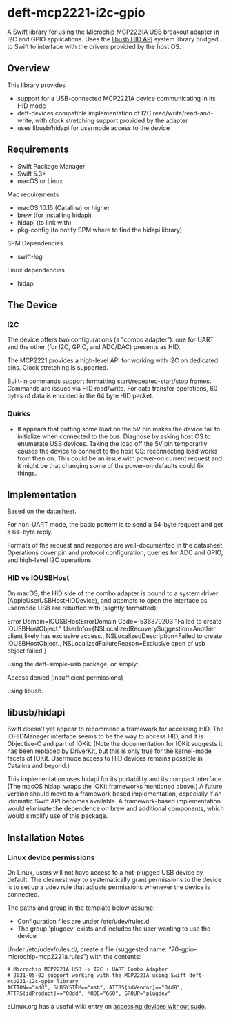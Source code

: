 # deft-mcp2221-i2c-gpio

A Swift library for using the Microchip MCP2221A USB breakout adapter in I2C and GPIO applications. Uses the
[libusb HID API](https://github.com/libusb/hidapi) system library bridged to Swift to interface with the drivers provided by the host OS.

## Overview

This library provides
- support for a USB-connected MCP2221A device communicating in its HID mode
- deft-devices compatible implementation of I2C read/write/read-and-write, with clock stretching support provided by the adapter
- uses libusb/hidapi for usermode access to the device


## Requirements

- Swift Package Manager
- Swift 5.3+
- macOS or Linux

Mac requirements
- macOS 10.15 (Catalina) or higher
- brew (for installing hidapi)
- hidapi (to link with)
- pkg-config (to notify SPM where to find the hidapi library)

SPM Dependencies
- swift-log

Linux dependencies
- hidapi


## The Device

### I2C

The device offers two configurations (a "combo adapter"): one for UART and the other
(for I2C, GPIO, and ADC/DAC) presents as HID.

The MCP2221 provides a high-level API for working with I2C on dedicated pins. Clock stretching is supported.

Built-in commands support formatting start/repeated-start/stop frames. Commands are issued via
HID read/write. For data transfer operations, 60 bytes of data is encoded in the 64 byte HID packet.

### Quirks

- It appears that putting some load on the 5V pin makes the device fail to initialize when connected
to the bus. Diagnose by asking host OS to enumerate USB devices. Taking the load off the 5V pin 
temporarily causes the device to connect to the host OS: reconnecting load works from then on.
This could be an issue with power-on current request and it might be that changing some of the
power-on defaults could fix things.


## Implementation

Based on the [datasheet](https://ww1.microchip.com/downloads/en/DeviceDoc/MCP2221A-Data-Sheet-DS20005565D.pdf).

For non-UART mode, the basic pattern is to send a 64-byte request and get a 64-byte reply.

Formats of the request and response are well-documented in the datasheet. Operations cover
pin and protocol configuration, queries for ADC and GPIO, and high-level I2C operations.

### HID vs IOUSBHost

On macOS, the HID side of the combo adapter is bound to a system driver (AppleUserUSBHostHIDDevice), and attempts to open
the interface as usermode USB are rebuffed with (slightly formatted):

  Error Domain=IOUSBHostErrorDomain Code=-536870203
  "Failed to create IOUSBHostObject."
  UserInfo={NSLocalizedRecoverySuggestion=Another client likely has exclusive access., 
    NSLocalizedDescription=Failed to create IOUSBHostObject., NSLocalizedFailureReason=Exclusive open of usb object failed.}

using the deft-simple-usb package, or simply:

  Access denied (insufficient permissions)

using libusb.

## libusb/hidapi

Swift doesn't yet appear to recommend a framework for accessing HID. The IOHIDManager interface seems to be the
way to access HID, and it is Objective-C and part of IOKit. (Note the documentation for IOKit suggests it has been replaced
by DriverKit, but this is only true for the kernel-mode facets of IOKit.
Usermode access to HID devices remains possible in Catalina and beyond.)

This implementation uses hidapi for its portability and its compact interface. (The macOS hidapi wraps the IOKit frameworks mentioned above.)
A future version should move to a framework based implementation, especially if an idiomatic Swift API becomes
available. A framework-based implementation would eliminate the dependence on brew and additional components, which would
simplify use of this package.


## Installation Notes

### Linux device permissions

On Linux, users will not have access to a hot-plugged USB device by default. 
The cleanest way to systematically grant permissions to the device is to set up a udev
rule that adjusts permissions whenever the device is connected.

The paths and group in the template below assume:
- Configuration files are under /etc/udev/rules.d
- The group 'plugdev' exists and includes the user wanting to use the device

Under /etc/udev/rules.d/, create a file (suggested name: "70-gpio-microchip-mcp2221a.rules") with the contents:

    # Microchip MCP2221A USB -> I2C + UART Combo Adapter
    # 2021-05-02 support working with the MCP2221A using Swift deft-mcp221-i2c-gpio library
    ACTION=="add", SUBSYSTEM=="usb", ATTRS{idVendor}=="04d8", ATTRS{idProduct}=="00dd", MODE="660", GROUP="plugdev"

eLinux.org has a useful wiki entry on [accessing devices without sudo](https://elinux.org/Accessing_Devices_without_Sudo).

